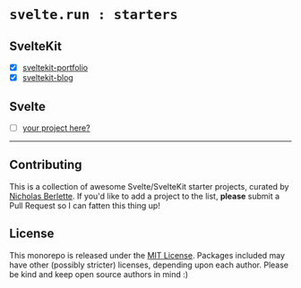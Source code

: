 # `svelte.run : starters`

## SvelteKit

- [x] [sveltekit-portfolio](./packages/sveltekit-portfolio)
- [x] [sveltekit-blog](./packages/sveltekit-blog)

## Svelte

- [ ] [your project here?](#contributing)

---

## Contributing

This is a collection of awesome Svelte/SvelteKit starter projects, curated by [Nicholas Berlette](https://github.com/nberlette). If you'd like to add a project to the list, **please** submit a Pull Request so I can fatten this thing up!

## License

This monorepo is released under the [MIT License](https://mit-license.org). Packages included may have other (possibly stricter) licenses, depending upon each author. Please be kind and keep open source authors in mind :)


